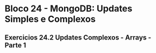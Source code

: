 # Bloco 24 - MongoDB: Updates Simples e Complexos

## Exercicios 24.2 Updates Complexos - Arrays - Parte 1

